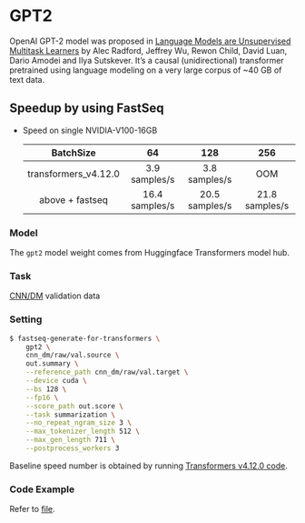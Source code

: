 # GPT2

OpenAI GPT-2 model was proposed in [Language Models are Unsupervised Multitask Learners](https://cdn.openai.com/better-language-models/language_models_are_unsupervised_multitask_learners.pdf) by Alec Radford, Jeffrey Wu, Rewon Child, David Luan, Dario Amodei and Ilya Sutskever. It’s a causal (unidirectional) transformer pretrained using language modeling on a very large corpus of ~40 GB of text data.

## Speedup by using FastSeq

- Speed on single NVIDIA-V100-16GB

  |       BatchSize       |        64       |      128       |      256       |
  |:---------------------:|:---------------:|:--------------:|:--------------:|
  |   transformers_v4.12.0 |   3.9 samples/s |      3.8 samples/s       |      OOM       |
  |   above + fastseq     |  16.4 samples/s | 20.5 samples/s | 21.8 samples/s |


### Model
The `gpt2` model weight comes from Huggingface Transformers model hub.

### Task

[CNN/DM](https://github.com/harvardnlp/sent-summary) validation data

### Setting

```bash
$ fastseq-generate-for-transformers \
    gpt2 \
    cnn_dm/raw/val.source \
    out.summary \
    --reference_path cnn_dm/raw/val.target \
    --device cuda \
    --bs 128 \
    --fp16 \
    --score_path out.score \
    --task summarization \
    --no_repeat_ngram_size 3 \
    --max_tokenizer_length 512 \
    --max_gen_length 711 \
    --postprocess_workers 3
```
Baseline speed number is obtained by running [Transformers v4.12.0 code](../../benchmarks/run_eval_hf.py).

### Code Example
Refer to [file](../../tests/optimizer/transformers/test_gpt2_optimizer.py).
